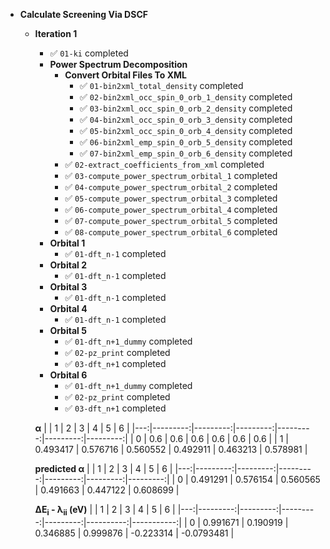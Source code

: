 - **Calculate Screening Via DSCF**
  - **Iteration 1**
    - ✅ `01-ki` completed  
    - **Power Spectrum Decomposition**
      - **Convert Orbital Files To XML**
        - ✅ `01-bin2xml_total_density` completed  
        - ✅ `02-bin2xml_occ_spin_0_orb_1_density` completed  
        - ✅ `03-bin2xml_occ_spin_0_orb_2_density` completed  
        - ✅ `04-bin2xml_occ_spin_0_orb_3_density` completed  
        - ✅ `05-bin2xml_occ_spin_0_orb_4_density` completed  
        - ✅ `06-bin2xml_emp_spin_0_orb_5_density` completed  
        - ✅ `07-bin2xml_emp_spin_0_orb_6_density` completed  
      - ✅ `02-extract_coefficients_from_xml` completed  
      - ✅ `03-compute_power_spectrum_orbital_1` completed  
      - ✅ `04-compute_power_spectrum_orbital_2` completed  
      - ✅ `05-compute_power_spectrum_orbital_3` completed  
      - ✅ `06-compute_power_spectrum_orbital_4` completed  
      - ✅ `07-compute_power_spectrum_orbital_5` completed  
      - ✅ `08-compute_power_spectrum_orbital_6` completed  
    - **Orbital 1**
      - ✅ `01-dft_n-1` completed  
    - **Orbital 2**
      - ✅ `01-dft_n-1` completed  
    - **Orbital 3**
      - ✅ `01-dft_n-1` completed  
    - **Orbital 4**
      - ✅ `01-dft_n-1` completed  
    - **Orbital 5**
      - ✅ `01-dft_n+1_dummy` completed  
      - ✅ `02-pz_print` completed  
      - ✅ `03-dft_n+1` completed  
    - **Orbital 6**
      - ✅ `01-dft_n+1_dummy` completed  
      - ✅ `02-pz_print` completed  
      - ✅ `03-dft_n+1` completed  

    **α**
    |    |        1 |        2 |        3 |        4 |        5 |        6 |
    |---:|---------:|---------:|---------:|---------:|---------:|---------:|
    |  0 | 0.6      | 0.6      | 0.6      | 0.6      | 0.6      | 0.6      |
    |  1 | 0.493417 | 0.576716 | 0.560552 | 0.492911 | 0.463213 | 0.578981 |

    **predicted α**
    |    |        1 |        2 |        3 |        4 |        5 |        6 |
    |---:|---------:|---------:|---------:|---------:|---------:|---------:|
    |  0 | 0.491291 | 0.576154 | 0.560565 | 0.491663 | 0.447122 | 0.608699 |

    **ΔE<sub>i</sub> - λ<sub>ii</sub> (eV)**
    |    |        1 |        2 |        3 |        4 |         5 |          6 |
    |---:|---------:|---------:|---------:|---------:|----------:|-----------:|
    |  0 | 0.991671 | 0.190919 | 0.346885 | 0.999876 | -0.223314 | -0.0793481 |
